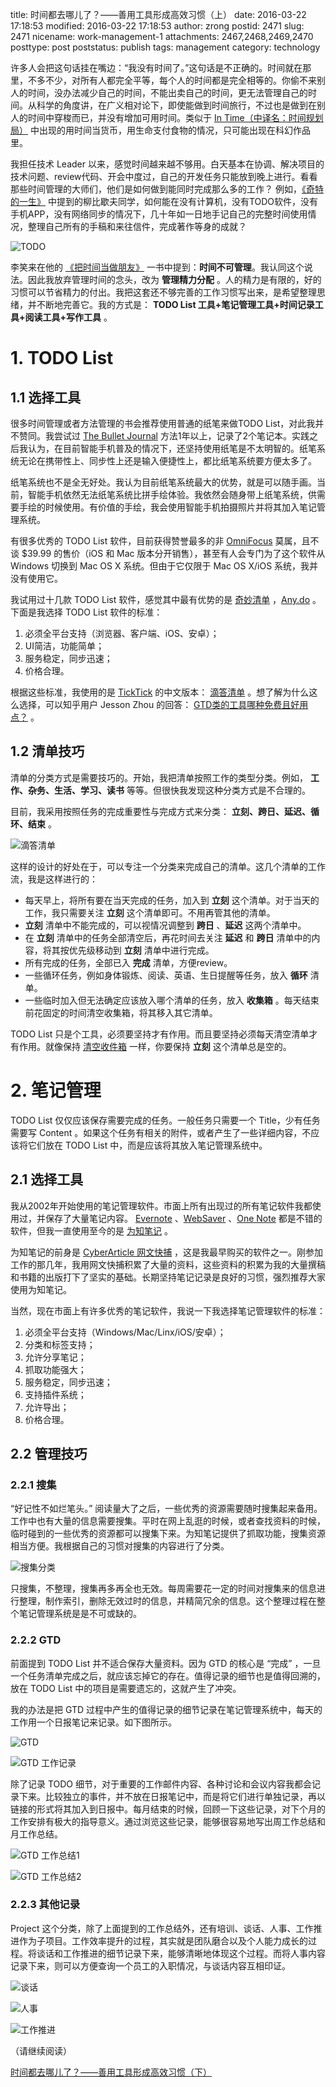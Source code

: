 title: 时间都去哪儿了？——善用工具形成高效习惯（上）
date: 2016-03-22 17:18:53
modified: 2016-03-22 17:18:53
author: zrong
postid: 2471
slug: 2471
nicename: work-management-1
attachments: 2467,2468,2469,2470
posttype: post
poststatus: publish
tags: management
category: technology

许多人会把这句话挂在嘴边：“我没有时间了。”这句话是不正确的。时间就在那里，不多不少，对所有人都完全平等，每个人的时间都是完全相等的。你偷不来别人的时间，没办法减少自己的时间，不能出卖自己的时间，更无法管理自己的时间。从科学的角度讲，在广义相对论下，即使能做到时间旅行，不过也是做到在别人的时间中穿梭而已，并没有增加可用时间。类似于 [In Time（中译名：时间规划局）][1] 中出现的用时间当货币，用生命支付食物的情况，只可能出现在科幻作品里。

我担任技术 Leader 以来，感觉时间越来越不够用。白天基本在协调、解决项目的技术问题、review代码、开会中度过，自己的开发任务只能放到晚上进行。看看那些时间管理的大师们，他们是如何做到能同时完成那么多的工作？ 例如，[《奇特的一生》][2] 中提到的柳比歇夫同学，如何能在没有计算机，没有TODO软件，没有手机APP，没有网络同步的情况下，几十年如一日地手记自己的完整时间使用情况，整理自己所有的手稿和来往信件，完成著作等身的成就？

![TODO][60]

李笑来在他的 [《把时间当做朋友》][16] 一书中提到：**时间不可管理**。我认同这个说法。因此我放弃管理时间的念头，改为 **管理精力分配** 。人的精力是有限的，好的习惯可以节省精力的付出。我把这套还不够完善的工作习惯写出来，是希望整理思绪，并不断地完善它。我的方式是： **TODO List 工具+笔记管理工具+时间记录工具+阅读工具+写作工具** 。 <!--more-->

# 1. TODO List

## 1.1 选择工具

很多时间管理或者方法管理的书会推荐使用普通的纸笔来做TODO List，对此我并不赞同。我尝试过 [The Bullet Journal][3] 方法1年以上，记录了2个笔记本。实践之后我认为，在目前智能手机普及的情况下，还坚持使用纸笔是不太明智的。纸笔系统无论在携带性上、同步性上还是输入便捷性上，都比纸笔系统要方便太多了。

纸笔系统也不是全无好处。我认为目前纸笔系统最大的优势，就是可以随手画。当前，智能手机依然无法纸笔系统比拼手绘体验。我依然会随身带上纸笔系统，供需要手绘的时候使用。有价值的手绘，我会使用智能手机拍摄照片并将其加入笔记管理系统。

有很多优秀的 TODO List 软件，目前获得赞誉最多的非 [OmniFocus][4] 莫属，且不谈 $39.99 的售价（iOS 和 Mac 版本分开销售），甚至有人会专门为了这个软件从 Windows 切换到 Mac OS X 系统。但由于它仅限于 Mac OS X/iOS 系统，我并没有使用它。

我试用过十几款 TODO List 软件，感觉其中最有优势的是 [奇妙清单][5] ，[Any.do][6] 。下面是我选择 TODO List 软件的标准：

1. 必须全平台支持（浏览器、客户端、iOS、安卓）；
3. UI简洁，功能简单；
3. 服务稳定，同步迅速；
4. 价格合理。

根据这些标准，我使用的是 [TickTick][7] 的中文版本： [滴答清单][8] 。想了解为什么这么选择，可以知乎用户 Jesson Zhou 的回答： [GTD类的工具哪种免费且好用点？][14] 。

## 1.2 清单技巧

清单的分类方式是需要技巧的。开始，我把清单按照工作的类型分类。例如， **工作、杂务、生活、学习、读书** 等等。但很快我发现这种分类方式是不合理的。

目前，我采用按照任务的完成重要性与完成方式来分类： **立刻、跨日、延迟、循环、结束** 。

![滴答清单][51]

这样的设计的好处在于，可以专注一个分类来完成自己的清单。这几个清单的工作流，我是这样进行的：

- 每天早上，将所有要在当天完成的任务，加入到 **立刻** 这个清单。对于当天的工作，我只需要关注 **立刻** 这个清单即可。不用再管其他的清单。
- **立刻** 清单中不能完成的，可以视情况调整到 **跨日** 、**延迟** 这两个清单中。
- 在 **立刻** 清单中的任务全部清空后，再花时间去关注 **延迟** 和 **跨日** 清单中的内容，将其按优先级移动到 **立刻** 清单中进行完成。
- 所有完成的任务，全部已入 **完成** 清单，方便review。
- 一些循环任务，例如身体锻炼、阅读、英语、生日提醒等任务，放入 **循环** 清单。
- 一些临时加入但无法确定应该放入哪个清单的任务，放入 **收集箱** 。每天结束前花固定的时间清空收集箱，将其移入其它清单。

TODO List 只是个工具，必须要坚持才有作用。而且要坚持必须每天清空清单才有作用。就像保持 [清空收件箱][9] 一样，你要保持 **立刻** 这个清单总是空的。

# 2. 笔记管理

TODO List 仅仅应该保存需要完成的任务。一般任务只需要一个 Title，少有任务需要写 Content 。如果这个任务有相关的附件，或者产生了一些详细内容，不应该将它们放在 TODO List 中，而是应该将其放入笔记管理系统中。

## 2.1 选择工具

我从2002年开始使用的笔记管理软件。市面上所有出现过的所有笔记软件我都使用过，并保存了大量笔记内容。 [Evernote][10] 、[WebSaver][11] 、[One Note][12] 都是不错的软件，但我一直使用至今的是 [为知笔记][13] 。

为知笔记的前身是 [CyberArticle 网文快捕][15] ，这是我最早购买的软件之一。刚参加工作的那几年，我用网文快捕积累了大量的资料，这些资料的积累为我的大量撰稿和书籍的出版打下了坚实的基础。长期坚持笔记记录是良好的习惯，强烈推荐大家使用为知笔记。

当然，现在市面上有许多优秀的笔记软件，我说一下我选择笔记管理软件的标准：

1. 必须全平台支持（Windows/Mac/Linx/iOS/安卓）；
2. 分类和标签支持；
3. 允许分享笔记；
4. 抓取功能强大；
5. 服务稳定，同步迅速；
6. 支持插件系统；
7. 允许导出；
8. 价格合理。

## 2.2 管理技巧

### 2.2.1 搜集

“好记性不如烂笔头。” 阅读量大了之后，一些优秀的资源需要随时搜集起来备用。工作中也有大量的信息需要搜集。平时在网上乱逛的时候，或者查找资料的时候，临时碰到的一些优秀的资源都可以搜集下来。为知笔记提供了抓取功能，搜集资源相当方便。我根据自己的习惯对搜集的内容进行了分类。

![搜集分类][52]

只搜集，不整理，搜集再多再全也无效。每周需要花一定的时间对搜集来的信息进行整理，制作索引，删除无效过时的信息，并精简冗余的信息。这个整理过程在整个笔记管理系统是是不可或缺的。

### 2.2.2 GTD

前面提到 TODO List 并不适合保存大量资料。因为 GTD 的核心是 “完成” ，一旦一个任务清单完成之后，就应该忘掉它的存在。值得记录的细节也是值得回溯的，放在 TODO List 中的项目是需要遗忘的，这就产生了冲突。

我的办法是把 GTD 过程中产生的值得记录的细节记录在笔记管理系统中，每天的工作用一个日报笔记来记录。如下图所示。

![GTD][53]

![GTD 工作记录][55]

除了记录 TODO 细节，对于重要的工作邮件内容、各种讨论和会议内容我都会记录下来。比较独立的事件，并不放在日报笔记中，而是将它们进行单独记录，再以链接的形式将其加入到日报中。每月结束的时候，回顾一下这些记录，对下个月的工作安排有极大的指导意义。通过浏览这些记录，能够很容易地写出周工作总结和月工作总结。

![GTD 工作总结1][54]

![GTD 工作总结2][56]

### 2.2.3 其他记录

Project 这个分类，除了上面提到的工作总结外，还有培训、谈话、人事、工作推进作为子项目。工作效率提升的过程，其实就是团队磨合以及个人能力成长的过程。将谈话和工作推进的细节记录下来，能够清晰地体现这个过程。而将人事内容记录下来，则可以方便查询一个员工的入职情况，与谈话内容互相印证。

![谈话][57]

![人事][58]

![工作推进][59]

（请继续阅读）

[时间都去哪儿了？——善用工具形成高效习惯（下）][17]

[1]: https://movie.douban.com/subject/4924142/
[2]: http://book.douban.com/subject/1115353/
[3]: http://bulletjournal.com/
[4]: https://www.omnigroup.com/omnifocus
[5]: https://www.wunderlist.com/zh/
[6]: http://www.any.do/
[7]: https://ticktick.com/
[8]: https://dida365.com/
[9]: http://lifehacker.com/347335/empty-your-inbox-with-gmail-and-the-trusted-trio
[10]: https://evernote.com/
[11]: https://evernote.com/
[12]: https://www.onenote.com/
[13]: https://www.wiz.cn/
[14]: https://www.zhihu.com/question/23452348/answer/24628805
[15]: http://cn.wizbrother.com/
[16]: https://book.douban.com/subject/3609132/
[17]: http://zengrong.net/post/2479.htm
[51]: /wp-content/uploads/2016/03/dida.png
[52]: /wp-content/uploads/2016/03/wiz1.png
[53]: /wp-content/uploads/2016/03/wiz2.png
[54]: /wp-content/uploads/2016/03/wiz3.png
[55]: /wp-content/uploads/2016/01/rollup3.png
[56]: /wp-content/uploads/2016/01/rollup4.png
[57]: /wp-content/uploads/2016/01/rollup1.png
[58]: /wp-content/uploads/2016/01/rollup2.png
[59]: /wp-content/uploads/2016/03/wiz4.png
[60]: /wp-content/uploads/2016/03/todoicon.jpg
